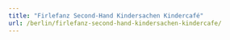 ```yaml
---
title: "Firlefanz Second-Hand Kindersachen Kindercafé"
url: /berlin/firlefanz-second-hand-kindersachen-kindercafe/
---
```

